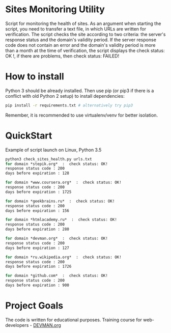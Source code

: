 # Sites Monitoring Utility

Script for monitoring the health of sites.
As an argument when starting the script, you need to transfer a text file, in which URLs are written for verification.
The script checks the site according to two criteria: the server's response status and the domain's validity period.
If the server response code does not contain an error and the domain's validity period is more than a month at the time of verification, the script displays the check status: OK !, if there are problems, then check status: FAILED!

# How to install

Python 3 should be already installed. Then use pip (or pip3 if there is a conflict with old Python 2 setup) to install dependencies:

```bash
pip install -r requirements.txt # alternatively try pip3
```
Remember, it is recommended to use virtualenv/venv for better isolation.

# QuickStart

Example of script launch on Linux, Python 3.5
```bash
python3 check_sites_health.py urls.txt
for domain *stepik.org*  :  check status: OK! 
response status code : 200 
days before expiration : 128 

for domain *www.coursera.org*  :  check status: OK! 
response status code : 200 
days before expiration : 1725 

for domain *geekbrains.ru*  :  check status: OK! 
response status code : 200 
days before expiration : 156 

for domain *htmlacademy.ru*  :  check status: OK! 
response status code : 200 
days before expiration : 280 

for domain *devman.org*  :  check status: OK! 
response status code : 200 
days before expiration : 127 

for domain *ru.wikipedia.org*  :  check status: OK! 
response status code : 200 
days before expiration : 1726 

for domain *github.com*  :  check status: OK! 
response status code : 200 
days before expiration : 900 
```

# Project Goals

The code is written for educational purposes. Training course for web-developers - [DEVMAN.org](https://devman.org)
